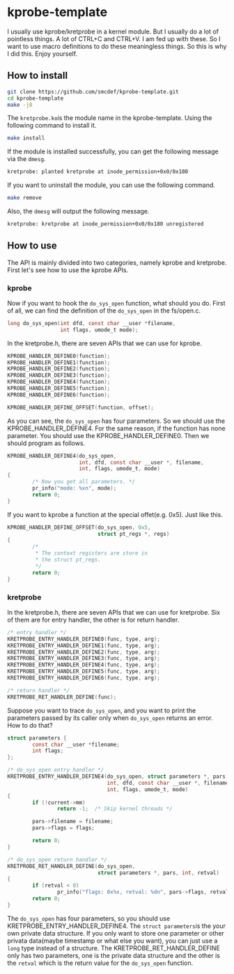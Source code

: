 # kprobe-template

I usually use kprobe/kretprobe in a kernel module. But I usually do a lot of pointless things. A lot of CTRL+C and CTRL+V. I am fed up with these. So I want to use macro definitions to do these meaningless things. So this is why I did this. Enjoy yourself.

## How to install

```bash
git clone https://github.com/smcdef/kprobe-template.git
cd kprobe-template
make -j8
```

The `kretprobe.ko`is the module name in the kprobe-template. Using the following command to install it.

```bash
make install
```

If the module is installed successfully, you can get the following message via the `dmesg`.

```bash
kretprobe: planted kretprobe at inode_permission+0x0/0x180
```

If you want to uninstall the module, you can use the following command.

```bash
make remove
```

Also, the `dmesg` will output the following message.

```bash
kretprobe: kretprobe at inode_permission+0x0/0x180 unregistered
```

## How to use

The API is mainly divided into two categories, namely kprobe and kretprobe. First let's see how to use the kprobe APIs.

### kprobe

Now if you want to hook the `do_sys_open` function, what should you do. First of all, we can find the definition of the `do_sys_open` in the fs/open.c.

```c
long do_sys_open(int dfd, const char __user *filename,
                 int flags, umode_t mode);
```

In the kretprobe.h, there are seven APIs that we can use for kprobe.

```c
KPROBE_HANDLER_DEFINE0(function);
KPROBE_HANDLER_DEFINE1(function);
KPROBE_HANDLER_DEFINE2(function);
KPROBE_HANDLER_DEFINE3(function);
KPROBE_HANDLER_DEFINE4(function);
KPROBE_HANDLER_DEFINE5(function);
KPROBE_HANDLER_DEFINE6(function);

KPROBE_HANDLER_DEFINE_OFFSET(function, offset);
```

As you can see, the `do_sys_open` has four parameters. So we should use the KPROBE_HANDLER_DEFINE4. For the same reason, if the function has none parameter. You should use the KPROBE_HANDLER_DEFINE0. Then we should program as follows.

```c
KPROBE_HANDLER_DEFINE4(do_sys_open,
                       int, dfd, const char __user *, filename,
                       int, flags, umode_t, mode)
{
        /* Now you get all parameters. */
        pr_info("mode: %xn", mode);
        return 0;
}
```

If you want to kprobe a function at the special offet(e.g. 0x5). Just like this.

```c
KPROBE_HANDLER_DEFINE_OFFSET(do_sys_open, 0x5,
                             struct pt_regs *, regs)
{
        /*
         * The context registers are store in
         * the struct pt_regs.
         */
        return 0;
}
```

### kretprobe

In the kretprobe.h, there are seven APIs that we can use for kretprobe. Six of them are for entry handler, the other is for return handler.

```c
/* entry handler */
KRETPROBE_ENTRY_HANDLER_DEFINE0(func, type, arg);
KRETPROBE_ENTRY_HANDLER_DEFINE1(func, type, arg);
KRETPROBE_ENTRY_HANDLER_DEFINE2(func, type, arg);
KRETPROBE_ENTRY_HANDLER_DEFINE3(func, type, arg);
KRETPROBE_ENTRY_HANDLER_DEFINE4(func, type, arg);
KRETPROBE_ENTRY_HANDLER_DEFINE5(func, type, arg);
KRETPROBE_ENTRY_HANDLER_DEFINE6(func, type, arg);

/* return handler */
KRETPROBE_RET_HANDLER_DEFINE(func);
```

Suppose you want to trace `do_sys_open`, and you want to print the parameters passed by its caller only when `do_sys_open` returns an error. How to do that?

```c
struct parameters {
        const char __user *filename;
        int flags;
};

/* do_sys_open entry handler */
KRETPROBE_ENTRY_HANDLER_DEFINE4(do_sys_open, struct parameters *, pars,
                                int, dfd, const char __user *, filename,
                                int, flags, umode_t, mode)
{
        if (!current->mm)
                return -1;	/* Skip kernel threads */

        pars->filename = filename;
        pars->flags = flags;

        return 0;
}

/* do_sys_open return handler */
KRETPROBE_RET_HANDLER_DEFINE(do_sys_open,
                             struct parameters *, pars, int, retval)
{
        if (retval < 0)
                pr_info("flags: 0x%x, retval: %dn", pars->flags, retval);
        return 0;
}
```

The `do_sys_open` has four parameters, so you should use KRETPROBE_ENTRY_HANDLER_DEFINE4. The `struct parameters`is the your own private data structure. If you only want to store one parameter or other privata data(maybe timestamp or what else you want), you can just use a `long` type instead of a structure. The KRETPROBE_RET_HANDLER_DEFINE only has two parameters, one is the private data structure and the other is the `retval` which is the return value for the `do_sys_open` function.
